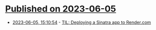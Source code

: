 # [Published on 2023-06-05](index.md)

* [2023-06-05, 15:10:54](https://lobste.rs/s/xdlub1/til_deploying_sinatra_app_render_com) - [TIL: Deploying a Sinatra app to Render.com](https://goodenough.us/blog/2023-06-05-til-deploying-a-sinatra-app-to-render-com/)
